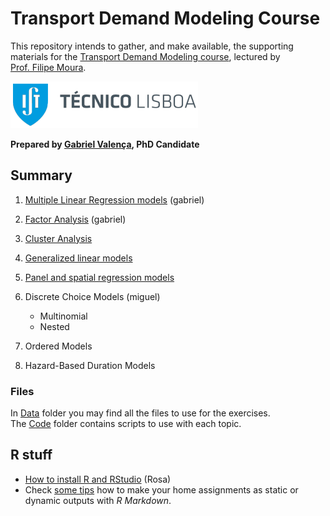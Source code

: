 Transport Demand Modeling Course
================

This repository intends to gather, and make available, the supporting
materials for the [Transport Demand Modeling
course](https://fenix.tecnico.ulisboa.pt/disciplinas/MPTra/2020-2021/1-semestre/materiais-de-apoio),
lectured by [Prof. Filipe
Moura](https://ushift.tecnico.ulisboa.pt/team-filipe-moura/).

![](README_files/ISTlogo.png)

**Prepared by [Gabriel
Valença](https://ushift.tecnico.ulisboa.pt/team-gabriel-valenca/), PhD
Candidate**

## Summary

1.  [Multiple Linear Regression models](1-MultipleLinearRegression.md)
    (gabriel)

2.  [Factor Analysis](2-FactorAnalysis.md) (gabriel)

3.  [Cluster Analysis](3-ClusterAnalysis.md)

4.  [Generalized linear models](4-GeneralizedLinearModels.md)

5.  [Panel and spatial regression models](5-PanelSpatialModels.md)

6.  Discrete Choice Models (miguel)
    
      - Multinomial
      - Nested

7.  Ordered Models

8.  Hazard-Based Duration Models

### Files

In [Data](Data/) folder you may find all the files to use for the
exercises.  
The [Code](Code/) folder contains scripts to use with each topic.

## R stuff

  - [How to install R and RStudio](0-InstallR.md) (Rosa)
  - Check [some tips](RMarkdownReports.md) how to make your home
    assignments as static or dynamic outputs with *R Markdown*.
